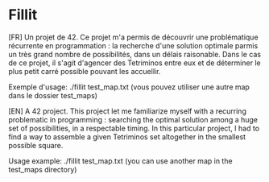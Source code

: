 # Fillit
[FR]
Un projet de 42.
Ce projet m'a permis de découvrir une problématique récurrente en programmation : la recherche d'une solution optimale parmis un très grand nombre de possibilités, dans un délais raisonable. Dans le cas de ce projet, il s'agit d'agencer des Tetriminos entre eux et de déterminer le plus petit carré possible pouvant les accuellir.

Exemple d'usage:
./fillit test_map.txt (vous pouvez utiliser une autre map dans le dossier test_maps)

[EN]
A 42 project.
This project let me familiarize myself with a recurring problematic in programming : searching the optimal solution among a huge set of possibilities, in a respectable timing. In this particular project, I had to find a way to assemble a given Tetriminos set altogether in the smallest possible square.

Usage example:
./fillit test_map.txt (you can use another map in the test_maps directory)
